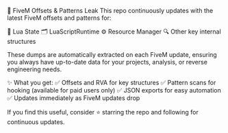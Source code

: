🚀 FiveM Offsets & Patterns Leak
This repo continuously updates with the latest FiveM offsets and patterns for:

🐍 Lua State
🗂️ LuaScriptRuntime
⚙️ Resource Manager
🔍 Other key internal structures

These dumps are automatically extracted on each FiveM update, ensuring you always have up-to-date data for your projects, analysis, or reverse engineering needs.

✨ What you get:
✅ Offsets and RVA for key structures
✅ Pattern scans for hooking (available for paid users only)
✅ JSON exports for easy automation
✅ Updates immediately as FiveM updates drop

If you find this useful, consider ⭐ starring the repo and following for continuous updates.
